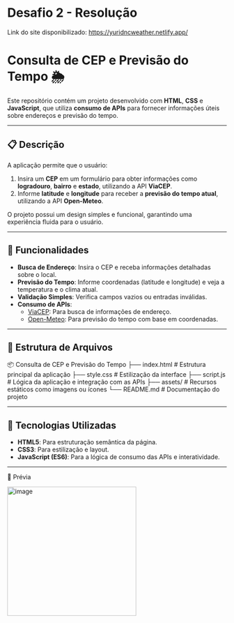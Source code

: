 # Desafio 2 - Resolução
Link do site disponibilizado: https://yuridncweather.netlify.app/

# Consulta de CEP e Previsão do Tempo 🌦️

Este repositório contém um projeto desenvolvido com **HTML**, **CSS** e **JavaScript**, que utiliza **consumo de APIs** para fornecer informações úteis sobre endereços e previsão do tempo. 

---

## 📋 Descrição

A aplicação permite que o usuário:

1. Insira um **CEP** em um formulário para obter informações como **logradouro**, **bairro** e **estado**, utilizando a API **ViaCEP**.
2. Informe **latitude** e **longitude** para receber a **previsão do tempo atual**, utilizando a API **Open-Meteo**.

O projeto possui um design simples e funcional, garantindo uma experiência fluida para o usuário.

---

## 🎨 Funcionalidades

- **Busca de Endereço**: Insira o CEP e receba informações detalhadas sobre o local.
- **Previsão do Tempo**: Informe coordenadas (latitude e longitude) e veja a temperatura e o clima atual.
- **Validação Simples**: Verifica campos vazios ou entradas inválidas.
- **Consumo de APIs**:
  - [ViaCEP](https://viacep.com.br/): Para busca de informações de endereço.
  - [Open-Meteo](https://open-meteo.com/): Para previsão do tempo com base em coordenadas.

---

## 📂 Estrutura de Arquivos

📦 Consulta de CEP e Previsão do Tempo ├── index.html # Estrutura principal da aplicação ├── style.css # Estilização da interface ├── script.js # Lógica da aplicação e integração com as APIs ├── assets/ # Recursos estáticos como imagens ou ícones └── README.md # Documentação do projeto

---

## 🚀 Tecnologias Utilizadas

- **HTML5**: Para estruturação semântica da página.
- **CSS3**: Para estilização e layout.
- **JavaScript (ES6)**: Para a lógica de consumo das APIs e interatividade.

---

🌟 Prévia

<img width="296" alt="image" src="https://github.com/user-attachments/assets/e88386dd-95c0-4708-bb77-7960520c8ac8">


